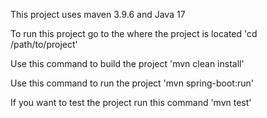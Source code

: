 This project uses maven 3.9.6 and Java 17

To run this project go to the where the project is located
'cd /path/to/project'

Use this command to build the project
'mvn clean install'

Use this command to run the project
'mvn spring-boot:run' 

If you want to test the project run this command
'mvn test'
